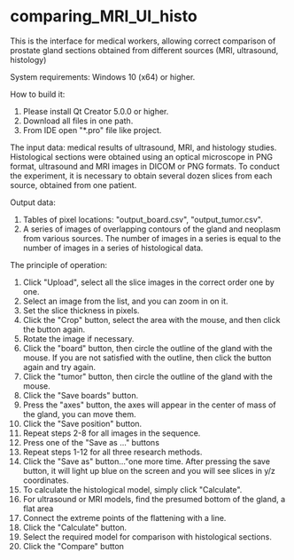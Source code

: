 # comparing_MRI_UI_histo
This is the interface for medical workers, allowing correct comparison of prostate gland sections obtained from different sources (MRI, ultrasound, histology)

System requirements:
Windows 10 (x64) or higher.

How to build it:
1. Please install Qt Creator 5.0.0 or higher.
2. Download all files in one path.
3. From IDE open "*.pro" file like project.

The input data: medical results of ultrasound, MRI, and histology studies. Histological sections were obtained using an optical microscope in PNG format, ultrasound and MRI images in DICOM or PNG formats. To conduct the experiment, it is necessary to obtain several dozen slices from each source, obtained from one patient.

Output data: 
1. Tables of pixel locations: "output_board.csv", "output_tumor.csv". 
2. A series of images of overlapping contours of the gland and neoplasm from various sources. The number of images in a series is equal to the number of images in a series of histological data.

The principle of operation:
1. Click "Upload", select all the slice images in the correct order one by one.
2. Select an image from the list, and you can zoom in on it.
3. Set the slice thickness in pixels.
4. Click the "Crop" button, select the area with the mouse, and then click the button again. 
5. Rotate the image if necessary. 
6. Click the "board" button, then circle the outline of the gland with the mouse. If you are not satisfied with the outline,
then click the button again and try again. 
7. Click the "tumor" button, then circle the outline of the gland with the mouse. 
8. Click the "Save boards" button. 
9. Press the "axes" button, the axes will appear in the center of mass of the gland, you can move them. 
10. Click the "Save position" button.
11. Repeat steps 2-8 for all images in the sequence. 
12. Press one of the "Save as ..." buttons
13. Repeat steps 1-12 for all three research methods.
14. Click the "Save as" button..."one more time. 
After pressing the save button, it will light up blue on the screen and you will see slices in y/z coordinates.
15. To calculate the histological model, simply click "Calculate". 
16. For ultrasound or MRI models, find
the presumed bottom of the gland, a flat area 
17. Connect the extreme points of the flattening with a line. 
18. Click the "Calculate" button. 
19. Select the required model for comparison with histological sections. 
20. Click the "Compare" button
